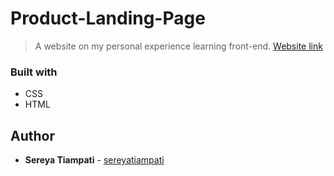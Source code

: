 # Product-Landing-Page
> A website on my personal experience learning front-end.
[Website link](https://sereyatiampati.github.io/Product-landing-page/)

### Built with
* CSS
* HTML

## Author
* **Sereya Tiampati** - [sereyatiampati](https://github.com/sereyatiampati)
